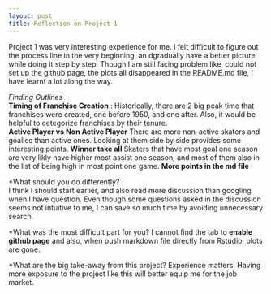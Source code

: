 ```yaml
---
layout: post
title: Reflection on Project 1
---
```


Project 1 was very interesting experience for me. I felt difficult to figure out the process line in the very beginning, an dgradually have a better picture while doing it step by step. Though I am still facing problem like, could not set up the github page, the plots all disappeared in the README.md file, I have learnt a lot along the way.  

*Finding Outlines*  
**Timing of Franchise Creation** : Historically, there are 2 big peak time that franchises were created, one before 1950, and one after. Also, it would be helpful to cetegorize franchises by their tenure.  
**Active Player vs Non Active Player** There are more non-active skaters and goalies than active ones. Looking at them side by side provides some interesting points.
**Winner take all** Skaters that have most goal one season are very likly have higher most assist one season, and most of them also in the list of being high in most point one game.
**More points in the md file**

*What should you do differently?  
I think I should start earlier, and also read more discussion than googling when I have question. Even though some questions asked in the discussion seems not intuitive to me, I can save so much time by avoiding unnecessary search.

*What was the most difficult part for you?
I cannot find the tab to **enable github page** and also, when push markdown file directly from Rstudio, plots are gone.

*What are the big take-away from this project?
Experience matters. Having more exposure to the project like this will better equip me for the job market.


